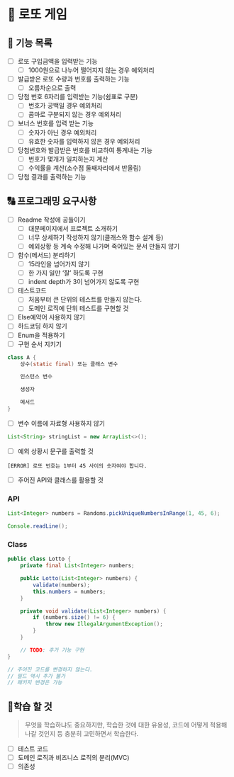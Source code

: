 # 🎱 로또 게임

## 🚀 기능 목록

- [ ]  로또 구입금액을 입력받는 기능
   - [ ]  1000원으로 나누어 떨어지지 않는 경우 예외처리
- [ ]  발급받은 로또 수량과 번호를 출력하는 기능
   - [ ]  오름차순으로 출력
- [ ]  당첨 번호 6자리를 입력받는 기능(쉼표로 구분)
   - [ ]  번호가 공백일 경우 예외처리
   - [ ]  콤마로 구분되지 않는 경우 예외처리
- [ ]  보너스 번호를 입력 받는 기능
   - [ ]  숫자가 아닌 경우 예외처리
   - [ ]  유효한 숫자를 입력하지 않은 경우 예외처리
- [ ]  당첨번호와 발급받은 번호를 비교하여 통계내는 기능
   - [ ]  번호가 몇개가 일치하는지 계산
   - [ ]  수익률을 계산(소수점 둘째자리에서 반올림)
- [ ]  당첨 결과를 출력하는 기능

## 🔠 프로그래밍 요구사항

- [ ]  Readme 작성에 공들이기
   - [ ]  대문페이지에서 프로젝트 소개하기
   - [ ]  너무 상세하기 작성하지 않기(클래스와 함수 설계 등)
   - [ ]  예외상황 등 계속 수정해 나가며 죽어있는 문서 만들지 않기
- [ ]  함수(메서드) 분리하기
   - [ ]  15라인을 넘어가지 않기
   - [ ]  한 가지 일만 ‘잘’ 하도록 구현
   - [ ]  indent depth가 3이 넘어가지 않도록 구현
- [ ]  테스트코드
   - [ ]  처음부터 큰 단위의 테스트를 만들지 않는다.
   - [ ]  도메인 로직에 단위 테스트를 구현할 것
- [ ]  Else예약어 사용하지 않기
- [ ]  하드코딩 하지 않기
- [ ]  Enum을 적용하기
- [ ]  구현 순서 지키기

  ```java
  class A {
      상수(static final) 또는 클래스 변수
  
      인스턴스 변수
  
      생성자
  
      메서드
  }
  ```

- [ ]  변수 이름에 자료형 사용하지 않기

  ```java
  List<String> stringList = new ArrayList<>();
  ```

- [ ]  예외 상황시 문구를 출력할 것

  ```
  [ERROR] 로또 번호는 1부터 45 사이의 숫자여야 합니다.
  ```

- [ ]  주어진 API와 클래스를 활용할 것
### API
   ```java
   List<Integer> numbers = Randoms.pickUniqueNumbersInRange(1, 45, 6);
   ```

```java
Console.readLine();
```
### Class
```java
public class Lotto {
    private final List<Integer> numbers;

    public Lotto(List<Integer> numbers) {
        validate(numbers);
        this.numbers = numbers;
    }

    private void validate(List<Integer> numbers) {
        if (numbers.size() != 6) {
            throw new IllegalArgumentException();
        }
    }

    // TODO: 추가 기능 구현
}

// 주어진 코드를 변경하지 않는다.
// 필드 역시 추가 불가
// 패키지 변경은 가능
```

## 📝학습 할 것


> 무엇을 학습하냐도 중요하지만, 학습한 것에 대한 유용성, 코드에 어떻게 적용해 나갈 것인지 등 충분히 고민하면서 학습한다.

- [ ] 테스트 코드
- [ ] 도메인 로직과 비즈니스 로직의 분리(MVC)
- [ ] 의존성